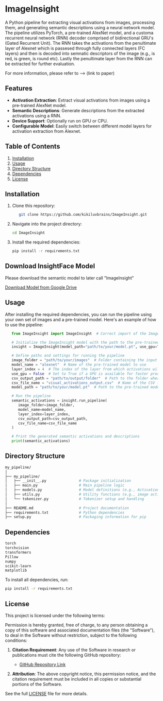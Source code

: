 # ImageInsight

A Python pipeline for extracting visual activations from images, processing them, and generating semantic descriptions using a neural network model. The pipeline utilizes PyTorch, a pre-trained AlexNet model, and a customa recurrent neural network (RNN) decoder comprised of  bidirectional GRU's (Gated Recurrent Unit). The RNN takes the activations from the penultimate layer of Alexnet which is passesed through fully connected layers (FC layers) and then is decoded into semnatic descriptors of the image (e.g., is red, is green, is round etc). Lastly the penultimate layer from the RNN can be extracted for further evaluation.

For more information, please refer to --> (link to paper)

## Features

- **Activation Extraction**: Extract visual activations from images using a pre-trained AlexNet model.
- **Semantic Descriptions**: Generate descriptions from the extracted activations using a RNN.
- **Device Support**: Optionally run on GPU or CPU.
- **Configurable Model**: Easily switch between different model layers for activation extraction from Alexnet.

## Table of Contents

1. [Installation](#installation)
2. [Usage](#usage)
3. [Directory Structure](#directory-structure)
4. [Dependencies](#dependencies)
5. [License](#license)

## Installation

1. Clone this repository:

   ```bash
      git clone https://github.com/kikiluvbrains/ImageInsight.git

2. Navigate into the project directory:

   ```bash
   cd ImageInsight

3. Install the required dependencies:

   ```bash
   pip install -r requirements.txt

## Download InsightFace Model

Please download the semantic model to later call "ImageInsight"

[Download Model from Google Drive](https://drive.google.com/drive/folders/1hAxBlQcZjZmJhsT8A5nW5jIF9DiDZiuH?usp=drive_link)



## Usage

After installing the required dependencies, you can run the pipeline using your own set of images and a pre-trained model. Here's an example of how to use the pipeline:

```python
   from ImageInsight import ImageInsight  # Correct import of the ImageInsight class

   # Initialize the ImageInsight model with the path to the pre-trained model and GPU usage option
   insight = ImageInsight(model_path="path/to/your/model.pt", use_gpu=True)

   # Define paths and settings for running the pipeline
   image_folder = "path/to/your/images"  # Folder containing the input images
   model_name = "alexnet"  # Name of the pre-trained model to use
   layer_index = 4  # The index of the layer from which activations will be extracted
   use_gpu = False  # Set to True if a GPU is available for faster processing
   csv_output_path = "path/to/output/folder"  # Path to the folder where the CSV output will be saved
   csv_file_name = "visual_activations_output.csv"  # Name of the CSV file for the visual activations
   model_path = "path/to/your/model.pt"  # Path to the pre-trained model

   # Run the pipeline
   semantic_activations = insight.run_pipeline(
      image_folder=image_folder,
      model_name=model_name,
      layer_index=layer_index,
      csv_output_path=csv_output_path,
      csv_file_name=csv_file_name
   )

   # Print the generated semantic activations and descriptions
   print(semantic_activations)
```


## Directory Structure

   ```bash
   my_pipeline/
   │
   ├── my_pipeline/
   │   ├── __init__.py               # Package initialization
   │   ├── main.py                   # Main pipeline logic
   │   ├── models.py                 # Model definitions (e.g., ActivationToDescriptionModel)
   │   ├── utils.py                  # Utility functions (e.g., image activation extraction)
   │   └── tokenizer.py              # Tokenizer setup and handling
   │
   ├── README.md                     # Project documentation
   ├── requirements.txt              # Python dependencies
   ├── setup.py                      # Packaging information for pip
   ```

## Dependencies
   ```bash
   torch
   torchvision
   transformers
   Pillow
   numpy
   scikit-learn
   matplotlib
   ```


To install all dependencies, run:

```bash
pip install -r requirements.txt
```
## License

This project is licensed under the following terms:

Permission is hereby granted, free of charge, to any person obtaining a copy of this software and associated documentation files (the "Software"), to deal in the Software without restriction, subject to the following conditions:

1. **Citation Requirement**: Any use of the Software in research or publications must cite the following GitHub repository:
   
   - [GitHub Repository Link](https://github.com/yourusername/ImageInsight)

2. **Attribution**: The above copyright notice, this permission notice, and the citation requirement must be included in all copies or substantial portions of the Software.

See the full [LICENSE](LICENSE) file for more details.